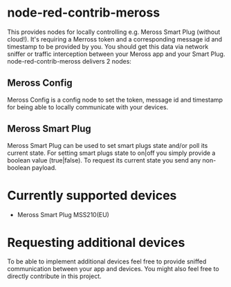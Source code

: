 # node-red-contrib-meross 

This provides nodes for locally controlling e.g. Meross Smart Plug (without cloud!). It's requiring a Merross token and a corresponding message id and timestamp to be provided by you. You should get this data via network sniffer or traffic interception between your Meross app and your Smart Plug. node-red-contrib-meross delivers 2 nodes:

## Meross Config
Meross Config is a config node to set the token, message id and timestamp for being able to locally communicate with your devices.

## Meross Smart Plug
Meross Smart Plug can be used to set smart plugs state and/or poll its current state. For setting smart plugs state to on|off you simply provide a boolean value (true|false). To request its current state you send any non-boolean payload.

# Currently supported devices
- Meross Smart Plug MSS210(EU)

# Requesting additional devices
To be able to implement additional devices feel free to provide sniffed communication between your app and devices.
You might also feel free to directly contribute in this project.